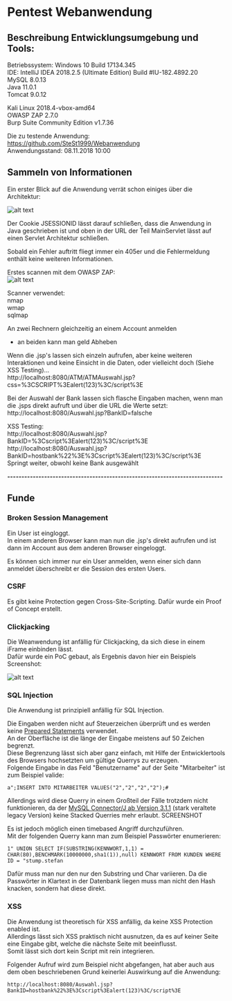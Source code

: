 # Pentest Webanwendung  

## Beschreibung Entwicklungsumgebung und Tools:     
Betriebssystem: Windows 10 Build 17134.345   
IDE: IntelliJ IDEA 2018.2.5 (Ultimate Edition) Build #IU-182.4892.20  
MySQL 8.0.13   
Java 11.0.1   
Tomcat 9.0.12   

Kali Linux  2018.4-vbox-amd64  
OWASP ZAP 2.7.0  
Burp Suite Community Edition v1.7.36  

Die zu testende Anwendung:   
https://github.com/SteSt1999/Webanwendung   
Anwendungsstand: 08.11.2018 10:00   


## Sammeln von Informationen  

Ein erster Blick auf die Anwendung verrät schon einiges über die Architektur:  

![alt text](https://github.com/TimSro/BiBiFi/blob/master/DokuFiles/JSessionID_Servlet.PNG "Softwareaufbau")  

Der Cookie JSESSIONID lässt darauf schließen, dass die Anwendung in Java geschrieben ist und oben in der URL der Teil MainServlet lässt auf einen Servlet Architektur schließen.  


Sobald ein Fehler auftritt fliegt immer ein 405er und die Fehlermeldung enthält keine weiteren Informationen.  



Erstes scannen mit dem OWASP ZAP:    
![alt text](https://github.com/TimSro/BiBiFi/blob/master/DokuFiles/ZapFindings.PNG "ZAP Findings")  

Scanner verwendet:  
nmap  
wmap  
sqlmap  





An zwei Rechnern gleichzeitig an einem Account anmelden  
* an beiden kann man geld Abheben  

Wenn die .jsp's lassen sich einzeln aufrufen, aber keine weiteren Interaktionen und keine Einsicht in die Daten, oder vielleicht doch (Siehe XSS Testing)...   
http://localhost:8080/ATM/ATMAuswahl.jsp?css=%3CSCRIPT%3Ealert(123)%3C/script%3E  

Bei der Auswahl der Bank lassen sich flasche Eingaben machen, wenn man die .jsps direkt aufruft und über die URL die Werte setzt:  
http://localhost:8080/Auswahl.jsp?BankID=falsche  


XSS Testing:  
http://localhost:8080/Auswahl.jsp?BankID=%3Cscript%3Ealert(123)%3C/script%3E  
http://localhost:8080/Auswahl.jsp?BankID=hostbank%22%3E%3Cscript%3Ealert(123)%3C/script%3E  
Springt weiter, obwohl keine Bank ausgewählt  



**----------------------------------------------------------------------------**

## Funde

### Broken Session Management  
Ein User ist eingloggt.  
In einem anderen Browser kann man nun die .jsp's direkt aufrufen und ist dann im Account aus dem anderen Browser eingeloggt.  

Es können sich immer nur ein User anmelden, wenn einer sich dann anmeldet überschreibt er die Session des ersten Users.  

### CSRF
Es gibt keine Protection gegen Cross-Site-Scripting.
Dafür wurde ein Proof of Concept erstellt.
 


### Clickjacking  

Die Weanwendung ist anfällig für Clickjacking, da sich diese in einem iFrame einbinden lässt.  
Dafür wurde ein PoC gebaut, als Ergebnis davon hier ein Beispiels Screenshot:  

![alt text](https://github.com/TimSro/BiBiFi/blob/master/DokuFiles/clickjacking.PNG "Clickjacking Beispiel")
 

### SQL Injection  
Die Anwendung ist prinzipiell anfällig für SQL Injection.  

Die Eingaben werden nicht auf Steuerzeichen überprüft und es werden keine [Prepared Statements](https://docs.oracle.com/javase/tutorial/jdbc/basics/prepared.html) verwendet.  
An der Oberfläche ist die länge der Eingabe meistens auf 50 Zeichen begrenzt.  
Diese Begrenzung lässt sich aber ganz einfach, mit Hilfe der Entwicklertools des Browsers hochsetzten um gültige Querrys zu erzeugen.  
Folgende Eingabe in das Feld "Benutzername" auf der Seite "Mitarbeiter" ist zum Beispiel valide:    

`a";INSERT INTO MITARBEITER VALUES("2","2","2","2");#`

Allerdings wird diese Querry in einem Großteil der Fälle trotzdem nicht funktionieren, da der  [MySQL Connector/J ab Version 3.1.1](https://dev.mysql.com/doc/connector-j/5.1/en/connector-j-reference-configuration-properties.html) (stark veraltete legacy Version) keine Stacked Querries mehr erlaubt. SCREENSHOT

Es ist jedoch möglich einen timebased Angriff durchzuführen.  
Mit der folgenden Querry kann man zum Beispiel Passwörter enumerieren:  

```1" UNION SELECT IF(SUBSTRING(KENNWORT,1,1) = CHAR(80),BENCHMARK(10000000,sha1(1)),null) KENNWORT FROM KUNDEN WHERE ID = "stump.stefan```

Dafür muss man nur den nur den Substring und Char variieren.
Da die Passwörter in Klartext in der Datenbank liegen muss man nicht den Hash knacken, sondern hat diese direkt.

### XSS  
Die Anwendung ist theoretisch für XSS anfällig, da keine XSS Protection enabled ist.  
Allerdings lässt sich XSS praktisch nicht ausnutzen, da es auf keiner Seite eine Eingabe gibt, welche die nächste Seite mit beeinflusst.  
Somit lässt sich dort kein Script mit rein integrieren.  

Folgender Aufruf wird zum Beispiel nicht abgefangen, hat aber auch aus dem oben beschriebenen Grund keinerlei Auswirkung auf die Anwendung:  

`http://localhost:8080/Auswahl.jsp?BankID=hostbank%22%3E%3Cscript%3Ealert(123)%3C/script%3E  `

